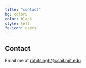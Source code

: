 ```yaml
---
title: "contact"
bg: color5
color: black
style: left
fa-icon: users
---
```




## Contact

Email me at rohitsingh@csail.mit.edu
<!-- <iframe src="http://bibbase.org/show?bib=http%3A%2F%2Fcap-csail.github.io%2F%2Ffiles%2Fcap_pubs.bib&msg=embed" width="100%"  height="1500" ></iframe> -->
